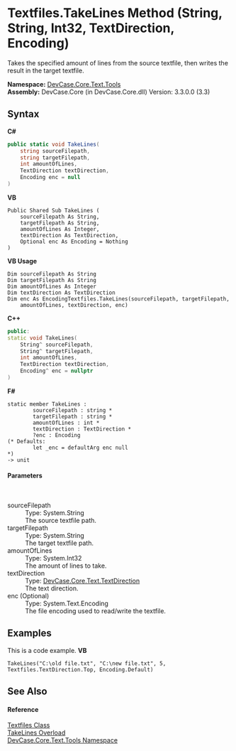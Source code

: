 # Textfiles.TakeLines Method (String, String, Int32, TextDirection, Encoding)
 

Takes the specified amount of lines from the source textfile, then writes the result in the target textfile.

**Namespace:**&nbsp;<a href="N_DevCase_Core_Text_Tools">DevCase.Core.Text.Tools</a><br />**Assembly:**&nbsp;DevCase.Core (in DevCase.Core.dll) Version: 3.3.0.0 (3.3)

## Syntax

**C#**<br />
``` C#
public static void TakeLines(
	string sourceFilepath,
	string targetFilepath,
	int amountOfLines,
	TextDirection textDirection,
	Encoding enc = null
)
```

**VB**<br />
``` VB
Public Shared Sub TakeLines ( 
	sourceFilepath As String,
	targetFilepath As String,
	amountOfLines As Integer,
	textDirection As TextDirection,
	Optional enc As Encoding = Nothing
)
```

**VB Usage**<br />
``` VB Usage
Dim sourceFilepath As String
Dim targetFilepath As String
Dim amountOfLines As Integer
Dim textDirection As TextDirection
Dim enc As EncodingTextfiles.TakeLines(sourceFilepath, targetFilepath, 
	amountOfLines, textDirection, enc)
```

**C++**<br />
``` C++
public:
static void TakeLines(
	String^ sourceFilepath, 
	String^ targetFilepath, 
	int amountOfLines, 
	TextDirection textDirection, 
	Encoding^ enc = nullptr
)
```

**F#**<br />
``` F#
static member TakeLines : 
        sourceFilepath : string * 
        targetFilepath : string * 
        amountOfLines : int * 
        textDirection : TextDirection * 
        ?enc : Encoding 
(* Defaults:
        let _enc = defaultArg enc null
*)
-> unit 

```


#### Parameters
&nbsp;<dl><dt>sourceFilepath</dt><dd>Type: System.String<br />The source textfile path.</dd><dt>targetFilepath</dt><dd>Type: System.String<br />The target textfile path.</dd><dt>amountOfLines</dt><dd>Type: System.Int32<br />The amount of lines to take.</dd><dt>textDirection</dt><dd>Type: <a href="T_DevCase_Core_Text_TextDirection">DevCase.Core.Text.TextDirection</a><br />The text direction.</dd><dt>enc (Optional)</dt><dd>Type: System.Text.Encoding<br />The file encoding used to read/write the textfile.</dd></dl>

## Examples
This is a code example. 
**VB**<br />
``` VB
TakeLines("C:\old file.txt", "C:\new file.txt", 5, Textfiles.TextDirection.Top, Encoding.Default)
```


## See Also


#### Reference
<a href="T_DevCase_Core_Text_Tools_Textfiles">Textfiles Class</a><br /><a href="Overload_DevCase_Core_Text_Tools_Textfiles_TakeLines">TakeLines Overload</a><br /><a href="N_DevCase_Core_Text_Tools">DevCase.Core.Text.Tools Namespace</a><br />